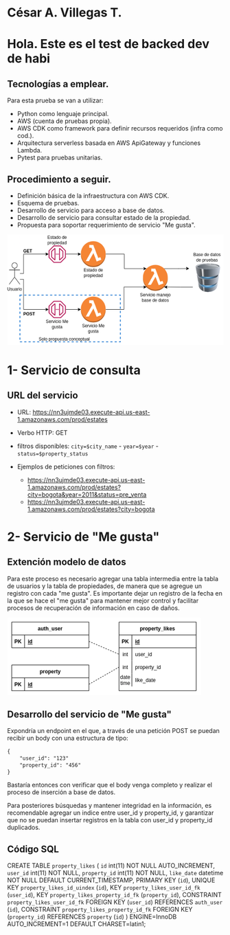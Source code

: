 # César A. Villegas T.
# Hola. Este es el test de backed dev de habi

## Tecnologías a emplear.

Para esta prueba se van a utilizar:
* Python como lenguaje principal.
* AWS (cuenta de pruebas propia).
* AWS CDK como framework para definir recursos requeridos (infra como cod.).
* Arquitectura serverless basada en AWS ApiGateway y funciones Lambda.
* Pytest para pruebas unitarias.


## Procedimiento a seguir.

* Definición básica de la infraestructura con AWS CDK.
* Esquema de pruebas.
* Desarrollo de servicio para acceso a base de datos.
* Desarrollo de servicio para consultar estado de la propiedad.
* Propuesta para soportar requerimiento de servicio "Me gusta".


<img src="diagrama_basico.png" alt="basic_flow" />


# 1- Servicio de consulta
## URL del servicio
* URL: https://nn3ujmde03.execute-api.us-east-1.amazonaws.com/prod/estates
* Verbo HTTP: GET
* filtros disponibles: `city=$city_name` - `year=$year` - `status=$property_status`

* Ejemplos de peticiones con filtros:
    - https://nn3ujmde03.execute-api.us-east-1.amazonaws.com/prod/estates?city=bogota&year=2011&status=pre_venta
    - https://nn3ujmde03.execute-api.us-east-1.amazonaws.com/prod/estates?city=bogota


# 2- Servicio de "Me gusta"

## Extención modelo de datos

Para este proceso es necesario agregar una tabla intermedia entre la tabla de usuarios y
la tabla de propiedades, de manera que se agregue un registro con cada "me gusta".
Es importante dejar un registro de la fecha en la que se hace el "me gusta" para
mantener mejor control y facilitar procesos de recuperación de información en caso
de daños.

<img src="me_gusta_ER.png" alt="entidad_relacion" />

## Desarrollo del servicio de "Me gusta"
Expondría un endpoint en el que, a través de una petición POST se puedan recibir un body
con una estructura de tipo:

    {
        "user_id": "123"
        "property_id": "456"
    }

Bastaría entonces con verificar que el body venga completo y realizar el proceso de inserción
a base de datos. 

Para posteriores búsquedas y mantener integridad en la información, es recomendable agregar un indice
entre user_id y property_id, y garantizar que no se puedan insertar registros en la tabla
con user_id y property_id duplicados. 

## Código SQL

CREATE TABLE `property_likes` (
  `id` int(11) NOT NULL AUTO_INCREMENT,
  `user_id` int(11) NOT NULL,
  `property_id` int(11) NOT NULL,
  `like_date` datetime NOT NULL DEFAULT CURRENT_TIMESTAMP,
  PRIMARY KEY (`id`),
  UNIQUE KEY `property_likes_id_uindex` (`id`),
  KEY `property_likes_user_id_fk` (`user_id`),
  KEY `property_likes_property_id_fk` (`property_id`),
  CONSTRAINT `property_likes_user_id_fk` FOREIGN KEY (`user_id`) REFERENCES `auth_user` (`id`),
  CONSTRAINT `property_likes_property_id_fk` FOREIGN KEY (`property_id`) REFERENCES `property` (`id`)
) ENGINE=InnoDB AUTO_INCREMENT=1 DEFAULT CHARSET=latin1;